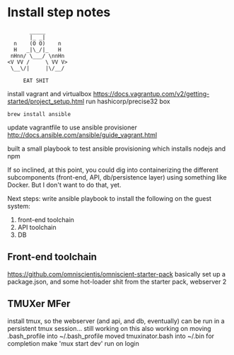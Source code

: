 # Install step notes

           _____
           |_ _|
      n    (O O)    n
      H   _|\_/|_   H
     nHnn/ \___/ \nnHn
    <V VV /     \ VV V>
     \__\/|     |\/__/

	     EAT SHIT


install vagrant and virtualbox
https://docs.vagrantup.com/v2/getting-started/project_setup.html
run hashicorp/precise32 box

	brew install ansible

update vagrantfile to use ansible provisioner
http://docs.ansible.com/ansible/guide_vagrant.html

built a small playbook to test ansible provisioning which installs
nodejs and npm

If so inclined, at this point, you could dig into containerizing the
different subcomponents (front-end, API, db/persistence layer) using
something like Docker. But I don't want to do that, yet.


Next steps:
write ansible playbook to install the following on the guest system:

1. front-end toolchain
2. API toolchain
3. DB


## Front-end toolchain
https://github.com/omniscientjs/omniscient-starter-pack
basically set up a package.json, and some hot-loader shit from the
starter pack, webserver 2

## TMUXer MFer
install tmux, so the webserver (and api, and db, eventually) can be 
run in a persistent tmux session... still working on this
also working on moving .bash_profile into ~/.bash_profile
moved tmuxinator.bash into ~/.bin for completion
make 'mux start dev' run on login
